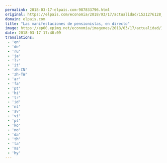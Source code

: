 ```yaml
---
permalink: 2018-03-17-elpais.com-987833796.html
original: https://elpais.com/economia/2018/03/17/actualidad/1521276128_275175.html#?ref=rss&format=simple&link=link
domain: elpais.com
title: "Las manifestaciones de pensionistas, en directo"
image: https://ep00.epimg.net/economia/imagenes/2018/03/17/actualidad/1521276128_275175_1521282702_rrss_normal.jpg
date: 2018-03-17 17:40:09
translations: 
 - 'en'
 - 'de'
 - 'ru'
 - 'ja'
 - 'fr'
 - 'it'
 - 'zh-CN'
 - 'zh-TW'
 - 'ar'
 - 'fa'
 - 'pt'
 - 'hi'
 - 'tr'
 - 'id'
 - 'nl'
 - 'sv'
 - 'vi'
 - 'pl'
 - 'ko'
 - 'no'
 - 'da'
 - 'th'
 - 'ta'
 - 'ms'
 - 'hy'
---
```


